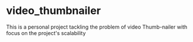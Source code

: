 # video_thumbnailer
This is a personal project tackling the problem of video Thumb-nailer with focus on the project's scalability
